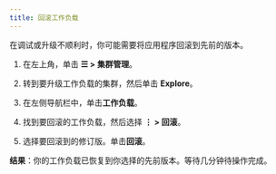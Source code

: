 ```yaml
---
title: 回滚工作负载
---
```


在调试或升级不顺利时，你可能需要将应用程序回滚到先前的版本。

1. 在左上角，单击 **☰ > 集群管理**。
1. 转到要升级工作负载的集群，然后单击 **Explore**。
1. 在左侧导航栏中，单击**工作负载**。
1. 找到要回滚的工作负载，然后选择 **⋮ > 回滚**。

1. 选择要回滚到的修订版。单击**回滚**。

**结果**：你的工作负载已恢复到你选择的先前版本。等待几分钟待操作完成。
